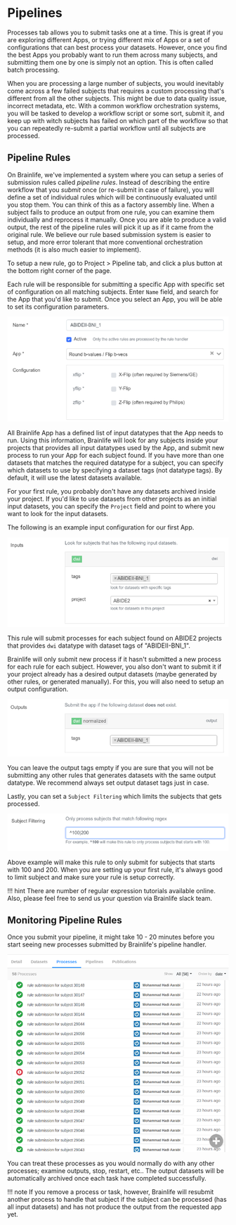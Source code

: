 # Pipelines

Processes tab allows you to submit tasks one at a time. This is great if you are exploring different Apps, or trying different mix of Apps or a set of configurations that can best process your datasets. However, once you find the best Apps you probably want to run them across many subjects, and submitting them one by one is simply not an option. This is often called batch processing.

When you are processing a large number of subjects, you would inevitably come across a few failed subjects that requires a custom processing that's different from all the other subjects. This might be due to data quality issue, incorrect metadata, etc. With a common workflow orchestration systems, you will be tasked to develop a workflow script or some sort, submit it, and keep up with witch subjects has failed on which part of the workflow so that you can repeatedly re-submit a partial workflow until all subjects are processed.

## Pipeline Rules

On Brainlife, we've implemented a system where you can setup a series of submission rules called *pipeline rules*. Instead of describing the entire workflow that you *submit* once (or re-submit in case of failure), you will define a set of individual rules which will be continuously evaluated until you stop them. You can think of this as a factory assembly line. When a subject fails to produce an output from one rule, you can examine them individually and reprocess it manually. Once you are able to produce a valid output, the rest of the pipeline rules will pick it up as if it came from the original rule. We believe our rule based submission system is easier to setup, and more error tolerant that more conventional orchestration methods (it is also much easier to implement).

To setup a new rule, go to Project > Pipeline tab, and click a plus button at the bottom right corner of the page.

Each rule will be responsible for submitting a specific App with specific set of configuration on all matching subjects. Enter `Name` field, and search for the App that you'd like to submit. Once you select an App, you will be able to set its configuration parameters.

![pipeline.app](/img/pipeline.app.png)

All Brainlife App has a defined list of input datatypes that the App needs to run. Using this information, Brainlife will look for any subjects inside your projects that provides all input datatypes used by the App, and submit new process to run your App for each subject found. If you have more than one datasets that matches the required datatype for a subject, you can specify which datasets to use by specifying a dataset tags (not datatype tags). By default, it will use the latest datasets available.

For your first rule, you probably don't have any datasets archived inside your project. If you'd like to use datasets from other projects as an initial input datasets, you can specify the `Project` field and point to where you want to look for the input datasets.

The following is an example input configuration for our first App.

![pipeline.input](/img/pipeline.input.png)

This rule will submit processes for each subject found on ABIDE2 projects that provides `dwi` datatype with dataset tags of "ABIDEII-BNI_1".

Brainlife will only submit new process if it hasn't submitted a new process for each rule for each subject. However, you also don't want to submit it if your project already has a desired output datasets (maybe generated by other rules, or generated manually). For this, you will also need to setup an output configuration.

![pipeline.output](/img/pipeline.output.png)

You can leave the output tags empty if you are sure that you will not be submitting any other rules that generates datasets with the same output datatype. We recommend always set output dataset tags just in case.

Lastly, you can set a `Subject Filtering` which limits the subjects that gets processed.

![pipeline.filter](/img/pipeline.filter.png)

Above example will make this rule to only submit for subjects that starts with 100 and 200. When you are setting up your first rule, it's always good to limit subject and make sure your rule is setup correctly.

!!! hint
    There are number of regular expression tutorials available online. Also, please feel free to send us your question via Brainlife slack team.

## Monitoring Pipeline Rules

Once you submit your pipeline, it might take 10 - 20 minutes before you start seeing new processes submitted by Brainlife's pipeline handler.

![pipeline.processes](/img/pipeline.processes.png)

You can treat these processes as you would normally do with any other processes; examine outputs, stop, restart, etc.. The output datasets will be automatically archived once each task have completed successfully. 

!!! note
    If you remove a process or task, however, Brainlife will resubmit another process to handle that subject if the subject can be processed (has all input datasets) and has not produce the output from the requested app yet. 



